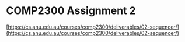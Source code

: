 # COMP2300 Assignment 2

[https://cs.anu.edu.au/courses/comp2300/deliverables/02-sequencer/](https://cs.anu.edu.au/courses/comp2300/deliverables/02-sequencer/)
